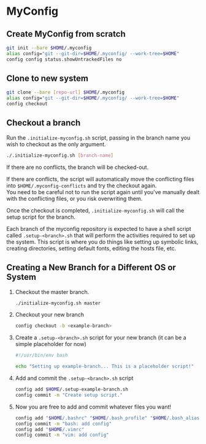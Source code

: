 # MyConfig

## Create MyConfig from scratch

```bash
git init --bare $HOME/.myconfig
alias config="git --git-dir=$HOME/.myconfig/ --work-tree=$HOME"
config config status.showUntrackedFiles no
```

## Clone to new system

```bash
git clone --bare [repo-url] $HOME/.myconfig
alias config="git --git-dir=$HOME/.myconfig/ --work-tree=$HOME"
config checkout
```

## Checkout a branch

Run the `.initialize-myconfig.sh` script, passing in the branch name you wish to
checkout as the only argument.

```bash
./.initialize-myconfig.sh [branch-name]
```

If there are no conflicts, the branch will be checked-out.

If there are conflicts, the script will automatically move the conflicting
files into `$HOME/.myconfig-conflicts` and try the checkout again.  
You need to be careful not to run the script again until you've manually dealt
with the conflicting files, or you risk overwriting them.

Once the checkout is completed, `.initialize-myconfig.sh` will call the setup
script for the branch.

Each branch of the myconfig repository is expected to have a shell script called
`.setup-<branch>.sh` that will perform the activities required to set up the
system. This script is where you do things like setting up symbolic links,
creating directories, setting default fonts, editing the hosts file, etc.

## Creating a New Branch for a Different OS or System

1. Checkout the master branch.

    ```bash
    ./initialize-myconfig.sh master
    ```

2. Checkout your new branch

    ```bash
    config checkout -b <example-branch>
    ```

3. Create a `.setup-<branch>.sh` script for your new branch (it can be a
simple placeholder for now)

    ```bash
    #!/usr/bin/env bash

    echo "Setting up example-branch... This is a placeholder script!"
    ```

4. Add and commit the `.setup-<branch>.sh` script

    ```bash
    config add $HOME/.setup-example-branch.sh
    config commit -m "Create setup script."
    ```

5. Now you are free to add and commit whatever files you want!

    ```bash
    config add "$HOME/.bashrc" "$HOME/.bash_profile" "$HOME/.bash_aliases"
    config commit -m "bash: add config"
    config add "$HOME/.vimrc"
    config commit -m "vim: add config"
    ```
